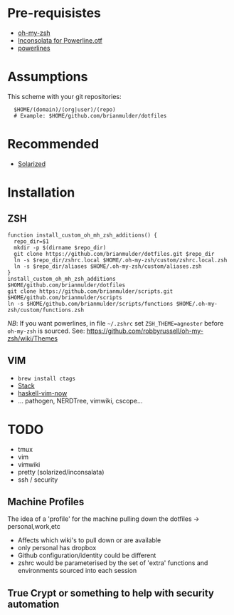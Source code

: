 # Pre-requisistes

* [oh-my-zsh](https://github.com/robbyrussell/oh-my-zsh)
* [Inconsolata for Powerline.otf](https://github.com/powerline/fonts/blob/master/Inconsolata/Inconsolata%20for%20Powerline.otf)
* [powerlines](http://powerline.readthedocs.io/en/master/installation.html)

# Assumptions

This scheme with your git repositories:
```
  $HOME/(domain)/(org|user)/(repo)
  # Example: $HOME/github.com/brianmulder/dotfiles
```

# Recommended

* [Solarized](http://ethanschoonover.com/solarized)

# Installation

## ZSH

```
function install_custom_oh_mh_zsh_additions() {
  repo_dir=$1
  mkdir -p $(dirname $repo_dir)
  git clone https://github.com/brianmulder/dotfiles.git $repo_dir
  ln -s $repo_dir/zshrc.local $HOME/.oh-my-zsh/custom/zshrc.local.zsh
  ln -s $repo_dir/aliases $HOME/.oh-my-zsh/custom/aliases.zsh
}
install_custom_oh_mh_zsh_additions $HOME/github.com/brianmulder/dotfiles
git clone https://github.com/brianmulder/scripts.git $HOME/github.com/brianmulder/scripts
ln -s $HOME/github.com/brianmulder/scripts/functions $HOME/.oh-my-zsh/custom/functions.zsh
```

*NB*: If you want powerlines, in file `~/.zshrc` set `ZSH_THEME=agnoster` before `oh-my-zsh` is sourced.
See: https://github.com/robbyrussell/oh-my-zsh/wiki/Themes

## VIM

* `brew install ctags`
* [Stack](http://docs.haskellstack.org/en/stable/README/#how-to-install)
* [haskell-vim-now](https://github.com/begriffs/haskell-vim-now)
* ... pathogen, NERDTree, vimwiki, cscope...

# TODO

- tmux
- vim
- vimwiki
- pretty (solarized/inconsalata)
- ssh / security

## Machine Profiles

The idea of a 'profile' for the machine pulling down the dotfiles
  -> personal,work,etc
- Affects which wiki's to pull down or are available
- only personal has dropbox
- Github configuration/identity could be different
- zshrc would be parameterised by the set of 'extra' functions and environments sourced into each session

## True Crypt or something to help with security automation
